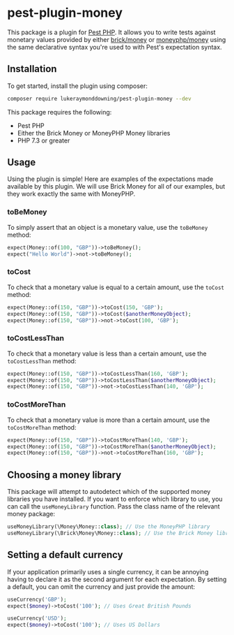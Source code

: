 # pest-plugin-money

This package is a plugin for [Pest PHP](https://pestphp.com). It allows you to write tests against monetary values 
provided by either [brick/money](https://github.com/brick/money) or [moneyphp/money](https://github.com/moneyphp/money)
using the same declarative syntax you're used to with Pest's expectation syntax.

## Installation

To get started, install the plugin using composer:

```bash
composer require lukeraymonddowning/pest-plugin-money --dev
```

This package requires the following:

- Pest PHP
- Either the Brick Money or MoneyPHP Money libraries
- PHP 7.3 or greater

## Usage

Using the plugin is simple! Here are examples of the expectations made available by this plugin. We will use
Brick Money for all of our examples, but they work exactly the same with MoneyPHP.

### toBeMoney

To simply assert that an object is a monetary value, use the `toBeMoney` method:

```php
expect(Money::of(100, "GBP"))->toBeMoney();
expect("Hello World")->not->toBeMoney();
```

### toCost

To check that a monetary value is equal to a certain amount, use the `toCost` method:

```php
expect(Money::of(150, "GBP"))->toCost(150, 'GBP');
expect(Money::of(150, "GBP"))->toCost($anotherMoneyObject);
expect(Money::of(150, "GBP"))->not->toCost(100, 'GBP');
```

### toCostLessThan

To check that a monetary value is less than a certain amount, use the `toCostLessThan` method:

```php
expect(Money::of(150, "GBP"))->toCostLessThan(160, 'GBP');
expect(Money::of(150, "GBP"))->toCostLessThan($anotherMoneyObject);
expect(Money::of(150, "GBP"))->not->toCostLessThan(140, 'GBP');
```

### toCostMoreThan

To check that a monetary value is more than a certain amount, use the `toCostMoreThan` method:

```php
expect(Money::of(150, "GBP"))->toCostMoreThan(140, 'GBP');
expect(Money::of(150, "GBP"))->toCostMoreThan($anotherMoneyObject);
expect(Money::of(150, "GBP"))->not->toCostMoreThan(160, 'GBP');
```

## Choosing a money library

This package will attempt to autodetect which of the supported money libraries you have installed. If you want to 
enforce which library to use, you can call the `useMoneyLibrary` function. Pass the class name of the relevant money package:

```php
useMoneyLibrary(\Money\Money::class); // Use the MoneyPHP library
useMoneyLibrary(\Brick\Money\Money::class); // Use the Brick Money library
```

## Setting a default currency

If your application primarily uses a single currency, it can be annoying having to declare it as the second
argument for each expectation. By setting a default, you can omit the currency and just provide the amount:

```php
useCurrency('GBP'); 
expect($money)->toCost('100'); // Uses Great British Pounds

useCurrency('USD'); 
expect($money)->toCost('100'); // Uses US Dollars
```
